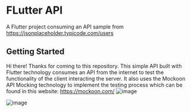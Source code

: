 # FLutter API

A Flutter project consuming an API sample from https://jsonplaceholder.typicode.com/users

## Getting Started
Hi there! Thanks for coming to this repository. This simple API built with Flutter technology consumes an API from the internet to test the functionality of the client interacting the server.
It also uses the Mockoon API Mocking technology to implement the testing process which can be found in this website: https://mockoon.com/
![image](https://github.com/Medjuil/activity2/assets/73625916/d80d97ab-f219-4506-a1e2-63d23833df0f)

![image](https://github.com/Medjuil/activity2/assets/73625916/28eb94db-180a-4490-aa8c-e628050c8c1b)

